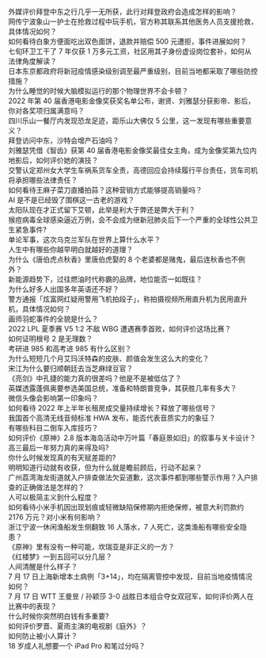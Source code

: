 外媒评价拜登中东之行几乎一无所获，此行对拜登政府会造成怎样的影响？  
网传宁波象山一护士在抢救过程中玩手机，官方称其联系其他医务人员支援抢救，具体情况如何？  
如何看待白象方便面吃出双色面饼，退款并赔偿 500 元遭拒，事件进展如何？  
七旬环卫工干了 7 年仅获 1 万多元工资，社区用其子身份虚设岗位套补，如何从法律角度解读？  
日本东京都政府将新冠疫情感染级别调至最严重级别，目前当地都采取了哪些防控措施？  
为什么睡觉的时候大脑模拟运行的那个物理世界不会卡顿？  
2022 年第 40 届香港电影金像奖获奖名单公布，谢贤、刘雅瑟分获影帝、影后，你对各奖项归属满意吗？  
四川乐山一餐厅内发现恐龙足迹，距乐山大佛仅 5 公里，这一发现有哪些重要意义？  
拜登访问中东，沙特会增产石油吗？  
刘雅瑟凭借《智齿》获第 40 届香港电影金像奖最佳女主角，成为金像奖第九位内地影后，如何评价她的演技？  
交警认定郑州女大学生车祸系货车全责，高德回应会持续履行平台责任，货车司机将承担哪些法律责任？  
如何看待王麻子菜刀直播拍蒜？这种营销方式能够提高销量吗？  
AI 是不是已经毁了围棋这一古老的游戏？  
太阳队现在才正式留下艾顿，此举是利大于弊还是弊大于利？  
猴痘病毒全球感染逼近万例，会不会成为继新冠肺炎后下一个严重的全球性公共卫生紧急事件?  
单论军事，这次乌克兰军队在世界上算什么水平？  
人生中有哪些你越早明白就越好的道理？  
为什么《唐伯虎点秋香》里唐伯虎娶的 8 个老婆都是赌鬼，最后连秋香也不例外？  
新能源趋势下，过往燃油时代称霸的品牌，地位能否一如既往？  
为什么好多人出国多年英语还不好？  
警方通报「炫富网红疑用警用飞机拍段子」，称拍摄视频所用直升机为民用直升机，具体情况如何？  
画师羽蛇事件的全貌是什么？  
2022 LPL 夏季赛 V5 1:2 不敌 WBG 遭遇赛季首败，如何评价这场比赛？  
如何证明根号 2 是无理数？  
考研进 985 和高考进 985 有什么区别？  
为什么短短几个月艾玛沃特森的皮肤、颜值会发生这么大的变化？  
宋江为什么要归顺朝廷去当芝麻绿豆官？  
《亮剑》中孔捷的能力真的很差吗？他是不是被低估了？  
英媒透露蓬佩奥要参选美国总统，准备和特朗普竞争，其获胜几率有多大？  
微信头像会影响第一印象吗？  
如何看待 2022 年上半年长租房成交量持续增长？释放了哪些信号？  
我国首个高清无线音频标准 HWA 发布，能否代表音质实力的象征？  
有哪些科目二倒车入库技巧？  
如何评价《原神》2.8 版本海岛活动中万叶篇「春庭景如旧」的叙事与关卡设计？  
高三最后一年努力真的来得及吗?  
你什么时候发现真的有天赋差距的?  
明明知道行动就有收获，但为什么就是瞻前顾后，行动不起来？  
广州荔湾海龙街道就入户排查做法欠妥道歉，这次事件都到哪些警示作用？入户排查的正确做法是怎样的？  
人可以极简主义到什么程度？  
如何看待小米手机因出现划痕或轻微缺陷保修期内拒绝保修，被意大利罚款约 2176 万元？对小米有何影响？  
浙江宁波一休闲渔船发生侧翻致 16 人落水，7 人死亡，这类渔船有哪些安全隐患？  
《原神》里有没有一种可能，坎瑞亚是非正义的一方？  
《红楼梦》一到五回可以分几层？  
人间清醒是什么样子？  
7 月 17 日上海新增本土病例「3+14」，均在隔离管控中发现，目前当地疫情情况如何？  
7 月 17 日 WTT 王曼昱 / 孙颖莎 3-0 战胜日本组合夺女双冠军，如何评价两人在比赛中的表现？  
什么时候你突然明白钱有多重要?  
如何评价罗晋、夏雨主演的电视剧《庭外》？  
如何防止被小人算计？  
18 岁成人礼想要一个 iPad Pro 和笔过分吗？  
